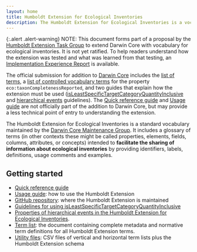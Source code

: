 ```yaml
---
layout: home
title: Humboldt Extension for Ecological Inventories
description: The Humboldt Extension for Ecological Inventories is a vocabulary for transmitting information about biodiversity surveys with hierarchical structure. It is used along with Darwin Core terms to extend descriptions of Events.
---
```


{:.alert .alert-warning}
NOTE: This document forms part of a proposal by the [Humboldt Extension Task Group](https://www.tdwg.org/community/osr/humboldt-extension/) to extend Darwin Core with vocabulary for ecological inventories. It is not yet ratified. To help readers understand how the extension was tested and what was learned from that testing, an [Implementation Experience Report](humboldt_extension_implementation_experience_report.pdf) is available.

The official submission for addition to [Darwin Core](http://www.tdwg.org/standards/450) includes the [list of terms](list/), a [list of controlled vocabulary terms](tcr/) for the property `eco:taxonCompletenessReported`, and two guides that explain how the extension must be used ([isLeastSpecificTargetCategoryQuantityInclusive](inclusive/) and [hierarchical events](hierarchy/) guidelines). The [Quick reference guide](terms/) and [Usage guide](https://docs.google.com/document/d/1rX4m94rtZDR_8iIe3RvRnNYKDJcmSX3ii4S5hCznEA0/edit?usp=sharing) are not officially part of the addition to Darwin Core, but may provide a less technical point of entry to understanding the extension.

The Humboldt Extension for Ecological Inventories is a standard vocabulary maintained by the [Darwin Core Maintenance Group](https://www.tdwg.org/community/dwc/). It includes a glossary of terms (in other contexts these might be called properties, elements, fields, columns, attributes, or concepts) intended to **facilitate the sharing of information about ecological inventories** by providing identifiers, labels, definitions, usage comments and examples.

## Getting started

* [Quick reference guide](terms/)
* [Usage guide](https://docs.google.com/document/d/1rX4m94rtZDR_8iIe3RvRnNYKDJcmSX3ii4S5hCznEA0/edit?usp=sharing): how to use the Humboldt Extension
* [GitHub repository](https://github.com/tdwg/hc): where the Humboldt Extension is maintained
* [Guidelines for using isLeastSpecificTargetCategoryQuantityInclusive](inclusive/)
* [Properties of hierarchical events in the Humboldt Extension for Ecological Inventories](hierarchy/).
* [Term list](list/): the document containing complete metadata and normative term definitions for all Humboldt Extension terms.
* [Utility files](https://github.com/tdwg/hc/tree/master/dist): CSV files of vertical and horizontal term lists plus the Humboldt Extension schema
